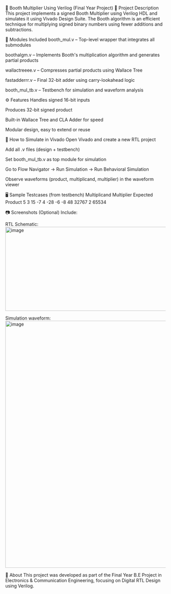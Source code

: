 📌 Booth Multiplier Using Verilog (Final Year Project)
📁 Project Description
This project implements a signed Booth Multiplier using Verilog HDL and simulates it using Vivado Design Suite. The Booth algorithm is an efficient technique for multiplying signed binary numbers using fewer additions and subtractions.

🧠 Modules Included
booth_mul.v – Top-level wrapper that integrates all submodules

boothalgm.v – Implements Booth's multiplication algorithm and generates partial products

wallactreeee.v – Compresses partial products using Wallace Tree

fastadderrr.v – Final 32-bit adder using carry-lookahead logic

booth_mul_tb.v – Testbench for simulation and waveform analysis

⚙️ Features
Handles signed 16-bit inputs

Produces 32-bit signed product

Built-in Wallace Tree and CLA Adder for speed

Modular design, easy to extend or reuse

🧪 How to Simulate in Vivado
Open Vivado and create a new RTL project

Add all .v files (design + testbench)

Set booth_mul_tb.v as top module for simulation

Go to Flow Navigator → Run Simulation → Run Behavioral Simulation

Observe waveforms (product, multiplicand, multiplier) in the waveform viewer

🖥️ Sample Testcases (from testbench)
Multiplicand	Multiplier	Expected Product
5	3	15
-7	4	-28
-6	-8	48
32767	2	65534

📷 Screenshots (Optional)
Include:

RTL Schematic:<img width="1032" height="263" alt="image" src="https://github.com/user-attachments/assets/6d27e68e-dbf4-4f52-8cfa-e1138fee623f" />


Simulation waveform:<img width="1547" height="773" alt="image" src="https://github.com/user-attachments/assets/50ba494c-98e2-43f9-957d-2a631727de6a" />


🙋 About
This project was developed as part of the Final Year B.E Project in Electronics & Communication Engineering, focusing on Digital RTL Design using Verilog.

